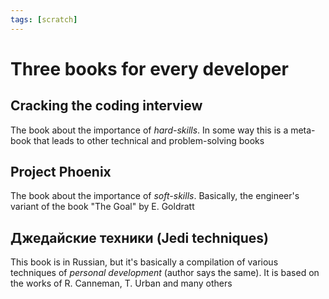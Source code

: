 ```yaml
---
tags: [scratch]
---
```


# Three books for every developer

## Cracking the coding interview

The book about the importance of _hard-skills_. In some way this is a meta-book that leads to other technical and problem-solving books

## Project Phoenix

The book about the importance of _soft-skills_. Basically, the engineer's variant of the book "The Goal" by E. Goldratt

## Джедайские техники (Jedi techniques)

This book is in Russian, but it's basically a compilation of various techniques of _personal development_ (author says the same). It is based on the works of R. Canneman, T. Urban and many others

